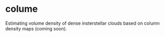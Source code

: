 # colume
Estimating volume density of dense insterstellar clouds based on column density maps (coming soon).
